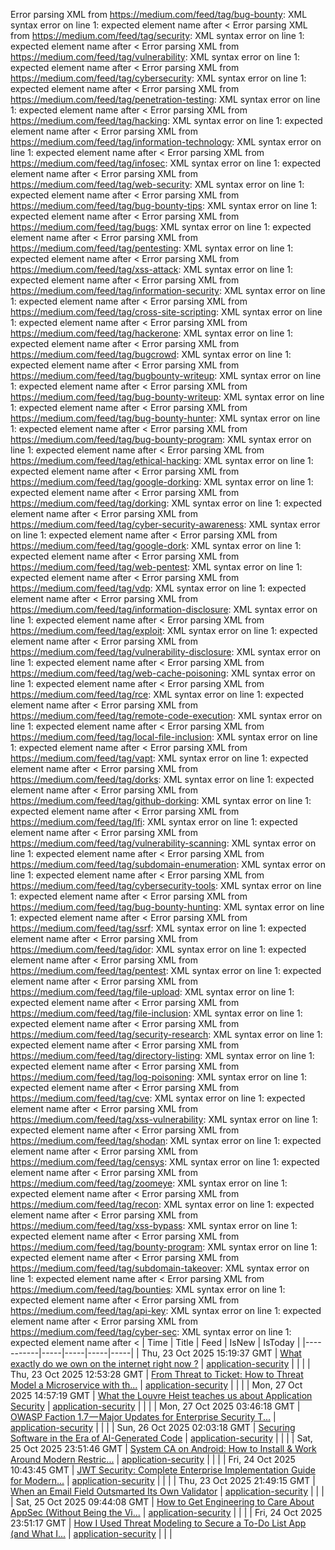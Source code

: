 Error parsing XML from https://medium.com/feed/tag/bug-bounty: XML syntax error on line 1: expected element name after <
Error parsing XML from https://medium.com/feed/tag/security: XML syntax error on line 1: expected element name after <
Error parsing XML from https://medium.com/feed/tag/vulnerability: XML syntax error on line 1: expected element name after <
Error parsing XML from https://medium.com/feed/tag/cybersecurity: XML syntax error on line 1: expected element name after <
Error parsing XML from https://medium.com/feed/tag/penetration-testing: XML syntax error on line 1: expected element name after <
Error parsing XML from https://medium.com/feed/tag/hacking: XML syntax error on line 1: expected element name after <
Error parsing XML from https://medium.com/feed/tag/information-technology: XML syntax error on line 1: expected element name after <
Error parsing XML from https://medium.com/feed/tag/infosec: XML syntax error on line 1: expected element name after <
Error parsing XML from https://medium.com/feed/tag/web-security: XML syntax error on line 1: expected element name after <
Error parsing XML from https://medium.com/feed/tag/bug-bounty-tips: XML syntax error on line 1: expected element name after <
Error parsing XML from https://medium.com/feed/tag/bugs: XML syntax error on line 1: expected element name after <
Error parsing XML from https://medium.com/feed/tag/pentesting: XML syntax error on line 1: expected element name after <
Error parsing XML from https://medium.com/feed/tag/xss-attack: XML syntax error on line 1: expected element name after <
Error parsing XML from https://medium.com/feed/tag/information-security: XML syntax error on line 1: expected element name after <
Error parsing XML from https://medium.com/feed/tag/cross-site-scripting: XML syntax error on line 1: expected element name after <
Error parsing XML from https://medium.com/feed/tag/hackerone: XML syntax error on line 1: expected element name after <
Error parsing XML from https://medium.com/feed/tag/bugcrowd: XML syntax error on line 1: expected element name after <
Error parsing XML from https://medium.com/feed/tag/bugbounty-writeup: XML syntax error on line 1: expected element name after <
Error parsing XML from https://medium.com/feed/tag/bug-bounty-writeup: XML syntax error on line 1: expected element name after <
Error parsing XML from https://medium.com/feed/tag/bug-bounty-hunter: XML syntax error on line 1: expected element name after <
Error parsing XML from https://medium.com/feed/tag/bug-bounty-program: XML syntax error on line 1: expected element name after <
Error parsing XML from https://medium.com/feed/tag/ethical-hacking: XML syntax error on line 1: expected element name after <
Error parsing XML from https://medium.com/feed/tag/google-dorking: XML syntax error on line 1: expected element name after <
Error parsing XML from https://medium.com/feed/tag/dorking: XML syntax error on line 1: expected element name after <
Error parsing XML from https://medium.com/feed/tag/cyber-security-awareness: XML syntax error on line 1: expected element name after <
Error parsing XML from https://medium.com/feed/tag/google-dork: XML syntax error on line 1: expected element name after <
Error parsing XML from https://medium.com/feed/tag/web-pentest: XML syntax error on line 1: expected element name after <
Error parsing XML from https://medium.com/feed/tag/vdp: XML syntax error on line 1: expected element name after <
Error parsing XML from https://medium.com/feed/tag/information-disclosure: XML syntax error on line 1: expected element name after <
Error parsing XML from https://medium.com/feed/tag/exploit: XML syntax error on line 1: expected element name after <
Error parsing XML from https://medium.com/feed/tag/vulnerability-disclosure: XML syntax error on line 1: expected element name after <
Error parsing XML from https://medium.com/feed/tag/web-cache-poisoning: XML syntax error on line 1: expected element name after <
Error parsing XML from https://medium.com/feed/tag/rce: XML syntax error on line 1: expected element name after <
Error parsing XML from https://medium.com/feed/tag/remote-code-execution: XML syntax error on line 1: expected element name after <
Error parsing XML from https://medium.com/feed/tag/local-file-inclusion: XML syntax error on line 1: expected element name after <
Error parsing XML from https://medium.com/feed/tag/vapt: XML syntax error on line 1: expected element name after <
Error parsing XML from https://medium.com/feed/tag/dorks: XML syntax error on line 1: expected element name after <
Error parsing XML from https://medium.com/feed/tag/github-dorking: XML syntax error on line 1: expected element name after <
Error parsing XML from https://medium.com/feed/tag/lfi: XML syntax error on line 1: expected element name after <
Error parsing XML from https://medium.com/feed/tag/vulnerability-scanning: XML syntax error on line 1: expected element name after <
Error parsing XML from https://medium.com/feed/tag/subdomain-enumeration: XML syntax error on line 1: expected element name after <
Error parsing XML from https://medium.com/feed/tag/cybersecurity-tools: XML syntax error on line 1: expected element name after <
Error parsing XML from https://medium.com/feed/tag/bug-bounty-hunting: XML syntax error on line 1: expected element name after <
Error parsing XML from https://medium.com/feed/tag/ssrf: XML syntax error on line 1: expected element name after <
Error parsing XML from https://medium.com/feed/tag/idor: XML syntax error on line 1: expected element name after <
Error parsing XML from https://medium.com/feed/tag/pentest: XML syntax error on line 1: expected element name after <
Error parsing XML from https://medium.com/feed/tag/file-upload: XML syntax error on line 1: expected element name after <
Error parsing XML from https://medium.com/feed/tag/file-inclusion: XML syntax error on line 1: expected element name after <
Error parsing XML from https://medium.com/feed/tag/security-research: XML syntax error on line 1: expected element name after <
Error parsing XML from https://medium.com/feed/tag/directory-listing: XML syntax error on line 1: expected element name after <
Error parsing XML from https://medium.com/feed/tag/log-poisoning: XML syntax error on line 1: expected element name after <
Error parsing XML from https://medium.com/feed/tag/cve: XML syntax error on line 1: expected element name after <
Error parsing XML from https://medium.com/feed/tag/xss-vulnerability: XML syntax error on line 1: expected element name after <
Error parsing XML from https://medium.com/feed/tag/shodan: XML syntax error on line 1: expected element name after <
Error parsing XML from https://medium.com/feed/tag/censys: XML syntax error on line 1: expected element name after <
Error parsing XML from https://medium.com/feed/tag/zoomeye: XML syntax error on line 1: expected element name after <
Error parsing XML from https://medium.com/feed/tag/recon: XML syntax error on line 1: expected element name after <
Error parsing XML from https://medium.com/feed/tag/xss-bypass: XML syntax error on line 1: expected element name after <
Error parsing XML from https://medium.com/feed/tag/bounty-program: XML syntax error on line 1: expected element name after <
Error parsing XML from https://medium.com/feed/tag/subdomain-takeover: XML syntax error on line 1: expected element name after <
Error parsing XML from https://medium.com/feed/tag/bounties: XML syntax error on line 1: expected element name after <
Error parsing XML from https://medium.com/feed/tag/api-key: XML syntax error on line 1: expected element name after <
Error parsing XML from https://medium.com/feed/tag/cyber-sec: XML syntax error on line 1: expected element name after <
| Time | Title | Feed | IsNew | IsToday |
|-----------|-----|-----|-----|-----|
| Thu, 23 Oct 2025 15:19:37 GMT | [What exactly do we own on the internet right now ?](https://freedium.cfd/https://medium.com/p/263562bc6115) | [application-security](https://medium.com/feed/tag/application-security) |  |  |
| Thu, 23 Oct 2025 12:53:28 GMT | [From Threat to Ticket: How to Threat Model a Microservice with th...](https://freedium.cfd/https://medium.com/p/4be4a45344a6) | [application-security](https://medium.com/feed/tag/application-security) |  |  |
| Mon, 27 Oct 2025 14:57:19 GMT | [What the Louvre Heist teaches us about Application Security](https://freedium.cfd/https://medium.com/p/6c274fbe54df) | [application-security](https://medium.com/feed/tag/application-security) |  |  |
| Mon, 27 Oct 2025 03:46:18 GMT | [OWASP Faction 1.7 — Major Updates for Enterprise Security T...](https://freedium.cfd/https://medium.com/p/aa205cef68e7) | [application-security](https://medium.com/feed/tag/application-security) |  |  |
| Sun, 26 Oct 2025 02:03:18 GMT | [Securing Software in the Era of AI-Generated Code](https://freedium.cfd/https://medium.com/p/d6026b58ab27) | [application-security](https://medium.com/feed/tag/application-security) |  |  |
| Sat, 25 Oct 2025 23:51:46 GMT | [System CA on Android: How to Install & Work Around Modern Restric...](https://freedium.cfd/https://medium.com/p/c570f000ab9a) | [application-security](https://medium.com/feed/tag/application-security) |  |  |
| Fri, 24 Oct 2025 10:43:45 GMT | [JWT Security: Complete Enterprise Implementation Guide for Modern...](https://freedium.cfd/https://medium.com/p/ac055e68ad89) | [application-security](https://medium.com/feed/tag/application-security) |  |  |
| Thu, 23 Oct 2025 21:49:15 GMT | [When an Email Field Outsmarted Its Own Validator](https://freedium.cfd/https://medium.com/p/9f39acd38afa) | [application-security](https://medium.com/feed/tag/application-security) |  |  |
| Sat, 25 Oct 2025 09:44:08 GMT | [How to Get Engineering to Care About AppSec (Without Being the Vi...](https://freedium.cfd/https://medium.com/p/b90c1e25304d) | [application-security](https://medium.com/feed/tag/application-security) |  |  |
| Fri, 24 Oct 2025 23:51:17 GMT | [How I Used Threat Modeling to Secure a To-Do List App (and What I...](https://freedium.cfd/https://medium.com/p/98609dba8c61) | [application-security](https://medium.com/feed/tag/application-security) |  |  |
